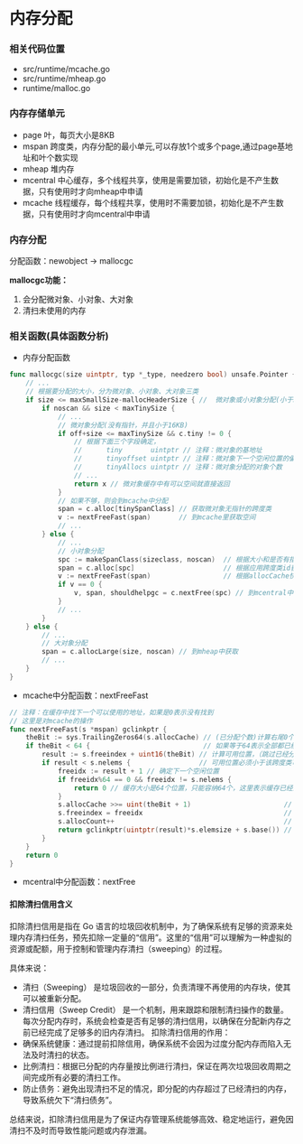 # 内存分配

### 相关代码位置
- src/runtime/mcache.go
- src/runtime/mheap.go
- runtime/malloc.go

### 内存存储单元
- page 叶，每页大小是8KB
- mspan 跨度类，内存分配的最小单元,可以存放1个或多个page,通过page基地址和叶个数实现
- mheap 堆内存
- mcentral 中心缓存，多个线程共享，使用是需要加锁，初始化是不产生数据，只有使用时才向mheap中申请
- mcache 线程缓存，每个线程共享，使用时不需要加锁，初始化是不产生数据，只有使用时才向mcentral中申请

### 内存分配

分配函数：newobject -> mallocgc

**mallocgc功能：**

1. 会分配微对象、小对象、大对象
2. 清扫未使用的内存

### 相关函数(具体函数分析)
- 内存分配函数
```go
func mallocgc(size uintptr, typ *_type, needzero bool) unsafe.Pointer {
    // ... 
    // 根据要分配的大小，分为微对象、小对象、大对象三类
    if size <= maxSmallSize-mallocHeaderSize { //  微对象或小对象分配(小于32KB)
        if noscan && size < maxTinySize {
            // ...
            // 微对象分配(没有指针，并且小于16KB)
            if off+size <= maxTinySize && c.tiny != 0 {
                // 根据下面三个字段确定，
                //      tiny       uintptr // 注释：微对象的基地址
                //      tinyoffset uintptr // 注释：微对象下一个空闲位置的偏移量
                //      tinyAllocs uintptr // 注释：微对象分配的对象个数
                // ...
                return x // 微对象缓存中有可以空间就直接返回
            }
            // 如果不够，则会到mcache中分配
            span = c.alloc[tinySpanClass] // 获取微对象无指针的跨度类
            v := nextFreeFast(span)       // 到mcache里获取空间
            // ...
        } else {
            // ...
            // 小对象分配
            spc := makeSpanClass(sizeclass, noscan)  // 根据大小和是否有指针，构建跨度类的应用id(最后一位是是否有指针的标志位)
            span = c.alloc[spc]                      // 根据应用跨度类id获取跨度类
            v := nextFreeFast(span)                  // 根据allocCache快速获取内存空间（allocCache是64位，标记）
            if v == 0 {
                v, span, shouldhelpgc = c.nextFree(spc) // 到mcentral中获取
            }
            // ...
        }
    } else {
        // ...
        // 大对象分配
        span = c.allocLarge(size, noscan) // 到mheap中获取
        // ...
    }
}
```

- mcache中分配函数：nextFreeFast
```go
// 注释：在缓存中找下一个可以使用的地址，如果是0表示没有找到
// 这里是对mcache的操作
func nextFreeFast(s *mspan) gclinkptr {
    theBit := sys.TrailingZeros64(s.allocCache) // (已分配个数)计算右尾0个数,0表示已分配,目的是跳过之前已分配的内存，如果之前没有分配则为0 // Is there a free object in the allocCache?
    if theBit < 64 {                            // 如果等于64表示全部都已经分配了，没有空闲位置，所以小于64表示有空闲位置
        result := s.freeindex + uint16(theBit) // 计算可用位置，（跳过已经分配的位置下标）
        if result < s.nelems {                 // 可用位置必须小于该跨度类可容纳的总元素数
            freeidx := result + 1 // 确定下一个空闲位置
            if freeidx%64 == 0 && freeidx != s.nelems {
                return 0 // 缓存大小是64个位置，只能容纳64个，这里表示缓存已经满，并且还没有达到跨度类总容量，则无法确定下一个要提供缓存的位置，所以就不反回内存地址了
            }
            s.allocCache >>= uint(theBit + 1)                       // 重置分配位图，（之前已分配数 + 本次分配数）
            s.freeindex = freeidx                                   // 重置空闲下标(矫正空闲位置偏移量)（旧索引数+之前已分配数+本次分配数）
            s.allocCount++                                          // 分配数加一
            return gclinkptr(uintptr(result)*s.elemsize + s.base()) // 返回这次分配的空闲指针地址（第几块*对象大小+基地址）
        }
    }
    return 0
}
```
- mcentral中分配函数：nextFree

#### 扣除清扫信用含义
扣除清扫信用是指在 Go 语言的垃圾回收机制中，为了确保系统有足够的资源来处理内存清扫任务，预先扣除一定量的“信用”。这里的“信用”可以理解为一种虚拟的资源或配额，用于控制和管理内存清扫（sweeping）的过程。

具体来说：
  - 清扫（Sweeping） 是垃圾回收的一部分，负责清理不再使用的内存块，使其可以被重新分配。
  - 清扫信用（Sweep Credit） 是一个机制，用来跟踪和限制清扫操作的数量。每次分配内存时，系统会检查是否有足够的清扫信用，以确保在分配新内存之前已经完成了足够多的旧内存清扫。
扣除清扫信用的作用：
  - 确保系统健康：通过提前扣除信用，确保系统不会因为过度分配内存而陷入无法及时清扫的状态。
  - 比例清扫：根据已分配的内存量按比例进行清扫，保证在两次垃圾回收周期之间完成所有必要的清扫工作。
  - 防止债务：避免出现清扫不足的情况，即分配的内存超过了已经清扫的内存，导致系统欠下“清扫债务”。
  
总结来说，扣除清扫信用是为了保证内存管理系统能够高效、稳定地运行，避免因清扫不及时而导致性能问题或内存泄漏。